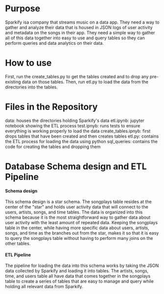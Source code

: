 # Purpose

Sparkify isa company that streams music on a data app. They need a way to gather and analyze their data that is housed in JSON logs of user activity and metadata on the songs in their app. They need a simple way to gather all of this data together into easy to use and query tables so they can perform queries and data analytics on their data. 

# How to use

First, run the create_tables.py to get the tables created and to drop any pre-existing data on those tables. Then, run etl.py to load the data from the directories into the tables.

# Files in the Repository

data: houses the directories holding Sparkify's data
etl.ipynb: jupyter notebook showing the ETL process
test.ipnyb: runs tests to ensure everything is working properly to load the data
create_tables.ipnyb: first drops tables that have been created and then creates tables 
etl.py: contains the ETL process for loading the data using python
sql_queries: contains the code for creating the tables and dropping them

# Database Schema design and ETL Pipeline

#### Schema design
This schema design is a star schema. The songplays table resides at the center of the "star" and holds user activity data that will connect to the users, artists, songs, and time tables. The data is organized into this schema because it is the most straightforward way to gather data about user activity with the least amount of repeated data. Keeping the songplays table in the center, while having more specific data about users, artists, songs, and time as the branches out from the star, makes it so that it is easy to query the songplays table without having to perform many joins on the other tables. 

#### ETL Pipeline
The pipeline for loading the data into this schema works by taking the JSON data collected by Sparkify and loading it into tables. The artists, songs, time, and users table all have data that comes together in the songplays table to create a series of tables that are easy to manage and query while holding all relevant data from Sparkify.